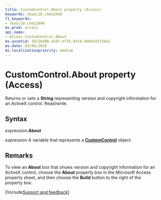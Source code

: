 ```yaml
---
title: CustomControl.About property (Access)
keywords: vbaac10.chm12048
f1_keywords:
- vbaac10.chm12048
ms.prod: access
api_name:
- Access.CustomControl.About
ms.assetid: 39126d90-a587-ef35-83c8-9d94241f2642
ms.date: 03/06/2019
ms.localizationpriority: medium
---
```



# CustomControl.About property (Access)

Returns or sets a **String** representing version and copyright information for an ActiveX control. Read/write.


## Syntax

_expression_.**About**

_expression_ A variable that represents a **[CustomControl](Access.CustomControl.md)** object.


## Remarks

To view an **About** box that shows version and copyright information for an ActiveX control, choose the **About** property box in the Microsoft Access property sheet, and then choose the **Build** button to the right of the property box.




[!include[Support and feedback](~/includes/feedback-boilerplate.md)]